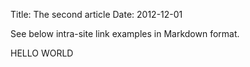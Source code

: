 Title: The second article
Date: 2012-12-01

See below intra-site link examples in Markdown format.

HELLO WORLD